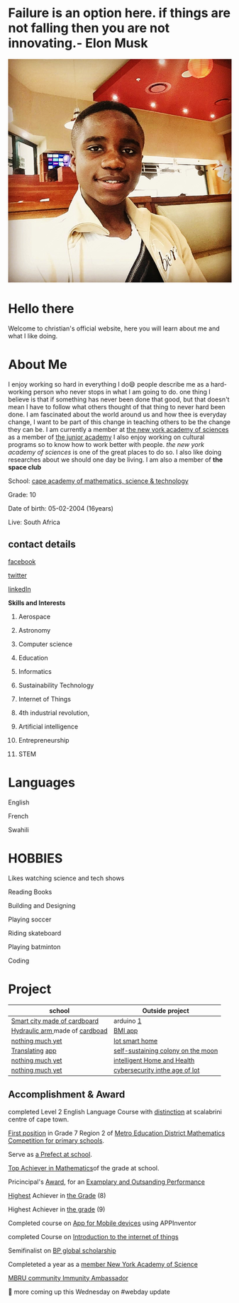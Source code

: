 # Failure is an option here. if things are not falling then you are not innovating.- Elon Musk
![chris](IMG_20200122_073910_193.jpg)
# Hello there
Welcome to christian's official website, here you will learn about me and what I like doing.

# About Me

I enjoy working so hard in everything I do:smile: people describe me as a hard-working person who never stops in what I am going to do. one thing I believe is that if something has never been done that good, but that doesn't mean I have to follow what others thought of that thing to never hard been done. I am fascinated about the world around us and how thee is everyday change, I want to be part of this change in teaching others to be the change they can be.
I am currently a member at [the new york academy of sciences](https://www.nyas.org/about/our-mission/) as a member of [the junior academy](https://joinlaunchpad.com/#/profile/9670)
I also enjoy working on cultural programs so to know how to work better with people. *the new york academy of sciences* is one of the great places to do so. I also like doing researches about we should one day be living. I am also a member of **the space club**

School: [cape academy of mathematics, science & technology](https://www.camst.co.za/)

Grade: 10

Date of birth: 05-02-2004 (16years)

Live: South Africa

contact details
-
[facebook](https://www.facebook.com/chris.rama.798)

[twitter](https://www.twitter.com/Chrisrama6?s=09)

[linkedIn](https://www.lInkedin.com/in/christian-ramazani-aa3887183)

**Skills and Interests**

1) Aerospace 

2) Astronomy

3) Computer science

4) Education

5) Informatics

6) Sustainability Technology

7) Internet of Things

8) 4th industrial revolution,

9) Artificial intelligence

10) Entrepreneurship

11) STEM

# Languages
English 

French

Swahili

# HOBBIES

Likes watching science and tech shows

Reading Books

Building and Designing

Playing soccer

Riding skateboard

Playing batminton

Coding

# Project 

|    school                                 |  Outside project                           |
| ----------------------------------------- |  ----------------------------------------- |
| [Smart city made of cardboard](https://drive.google.com/file/d/1ynKtql6ab7-lJciYt3kYAnlRUjpfOkqP/view?usp=sharing)         |  arduino   [ 1](https://drive.google.com/file/d/1uNKUTdUuBgmzrF0Cgae2b_qCfhbyqY_U/view?usp=sharing)                               |
| [Hydraulic arm ](https://drive.google.com/file/d/1xrvltv6EerLTEQkAIlRiejifm5MjF9-v/view?usp=sharing)made of [cardboad](https://drive.google.com/file/d/1xyCF6pf-sk_eK4LVLAAhY40H1fC5u9vT/view?usp=sharing)        |  [BMI app]()                               |
| [nothing much yet]()                      |  [Iot smart home](https://docs.google.com/document/d/1aiE5mcFn9a48IBZ-sIUouPpg-2NthqTWoqIAM4UnPg8/edit?usp=sharing)                       |
| [Translating](https://docs.google.com/document/d/1d4usUGK55MC-fcPIZZqBeO_-SGAqTneN46NVZoyAqH4/edit?usp=sharing) [app]()                      |  [self-sustaining colony on the moon](https://drive.google.com/file/d/14YY6RQEwbb0PqExKxY1vgJjOk2gS3oaN/view?usp=sharing) |
| [nothing much yet]()                      |  [intelligent Home and Health](https://drive.google.com/file/d/1EBKUjKYrPvsE17NhPt9R4A2B-yhBjraK/view?usp=sharing)          |
| [nothing much yet]()                      |   [cybersecurity inthe age of Iot]()       |
        


Accomplishment & Award
-
completed Level 2 English Language Course with [distinction](https://drive.google.com/file/d/1u00crgL7JOqDJQt-momrkaRH3oXKZkXt/view?usp=sharing) at scalabrini centre of cape town.

[First position](https://drive.google.com/file/d/1yBhKEyY_kStKL5W8FruV2V4bOaXZaYOj/view?usp=sharing) in Grade 7 Region 2 of [Metro Education District Mathematics Competition for primary schools](https://drive.google.com/file/d/1u2QTxLGrToQQMDF8mA3h34Fo-FViKDFS/view?usp=sharing).

Serve as [a Prefect at school](https://drive.google.com/file/d/1yZM7YOixloWPnddmL5Nc4adXvE9blyY7/view?usp=sharing).

[Top Achiever in Mathematics](https://drive.google.com/file/d/1te-EMaav_ioWbMmBEbMVkzKprV_6vy5E/view?usp=sharing )of the grade at school.

Pricincipal's [Award](https://drive.google.com/file/d/1y679CaVqOBjcXzEkY8Wz5cT6tSB0msdD/view?usp=sharing), for an [Examplary  and Outsanding Performance](https://drive.google.com/file/d/1yZM7YOixloWPnddmL5Nc4adXvE9blyY7/view?usp=sharing)

[Highest](https://drive.google.com/file/d/1ygX4WHXnciN_jdNp4CqzpCrJezJrY173/view?usp=sharing) Achiever in [the Grade](https://drive.google.com/file/d/1yaxAWeUrgKzltLI9AqPjS0WNB9q_uRk-/view?usp=sharing) (8)

Highest Achiever in [the grade]() (9)

Completed course on [App  for Mobile devices](https://drive.google.com/file/d/1rEYyAzltXd9uGzu_rs5KCuyxMNwCzvB9/view?usp=sharing) using APPInventor

completed Course on [Introduction to the internet of things](https://drive.google.com/file/d/1rFIFxg7mcI_N0PDdEs5T1EOrp6zOgs-s/view?usp=sharing)

Semifinalist on [BP global scholarship](https://afs.org/programs/stem-academy/)

Completeted a year as a [member New York Academy of Science](https://drive.google.com/file/d/1JAuVi-3-neN5liIvpOIsZF82-K1rhR8J/view?usp=sharing)

[MBRU community Immunity Ambassador](https://drive.google.com/file/d/1ruJ78-joMc6RsKQ3o2T5dqubFOgoG6Yw/view?usp=sharing)


🚨 more coming up this Wednesday on #webday update 
